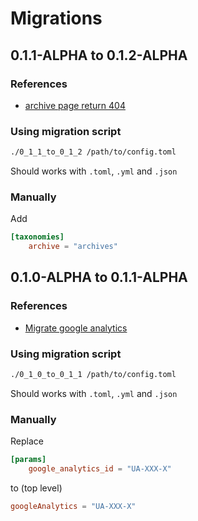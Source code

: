 # Migrations

## 0.1.1-ALPHA to 0.1.2-ALPHA

### References

- [archive page return 404](https://github.com/kakawait/hugo-tranquilpeak-theme/issues/31)

### Using migration script

```bash
./0_1_1_to_0_1_2 /path/to/config.toml
```

Should works with `.toml`, `.yml` and `.json`

### Manually

Add

```toml
[taxonomies]
	archive = "archives"
```

## 0.1.0-ALPHA to 0.1.1-ALPHA

### References

- [Migrate google analytics](https://github.com/kakawait/hugo-tranquilpeak-theme/issues/21)

### Using migration script

```bash
./0_1_0_to_0_1_1 /path/to/config.toml
```

Should works with `.toml`, `.yml` and `.json`

### Manually

Replace

```toml
[params]
	google_analytics_id = "UA-XXX-X"
```

to (top level)

```toml
googleAnalytics = "UA-XXX-X"
```